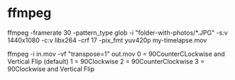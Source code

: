 # ffmpeg

ffmpeg -framerate 30 -pattern_type glob -i "folder-with-photos/*.JPG" -s:v 1440x1080 -c:v libx264 -crf 17 -pix_fmt yuv420p my-timelapse.mov


ffmpeg -i in.mov -vf "transpose=1" out.mov
0 = 90CounterCLockwise and Vertical Flip (default)
1 = 90Clockwise
2 = 90CounterClockwise
3 = 90Clockwise and Vertical Flip
